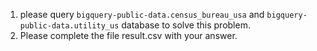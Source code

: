 1. please query `bigquery-public-data.census_bureau_usa` and `bigquery-public-data.utility_us` database to solve this problem.
2. Please complete the file result.csv with your answer.